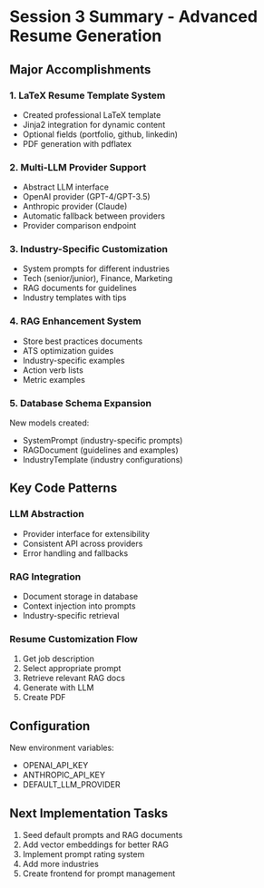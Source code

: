 # Session 3 Summary - Advanced Resume Generation

## Major Accomplishments

### 1. LaTeX Resume Template System
- Created professional LaTeX template
- Jinja2 integration for dynamic content
- Optional fields (portfolio, github, linkedin)
- PDF generation with pdflatex

### 2. Multi-LLM Provider Support
- Abstract LLM interface
- OpenAI provider (GPT-4/GPT-3.5)
- Anthropic provider (Claude)
- Automatic fallback between providers
- Provider comparison endpoint

### 3. Industry-Specific Customization
- System prompts for different industries
- Tech (senior/junior), Finance, Marketing
- RAG documents for guidelines
- Industry templates with tips

### 4. RAG Enhancement System
- Store best practices documents
- ATS optimization guides
- Industry-specific examples
- Action verb lists
- Metric examples

### 5. Database Schema Expansion
New models created:
- SystemPrompt (industry-specific prompts)
- RAGDocument (guidelines and examples)
- IndustryTemplate (industry configurations)

## Key Code Patterns

### LLM Abstraction
- Provider interface for extensibility
- Consistent API across providers
- Error handling and fallbacks

### RAG Integration
- Document storage in database
- Context injection into prompts
- Industry-specific retrieval

### Resume Customization Flow
1. Get job description
2. Select appropriate prompt
3. Retrieve relevant RAG docs
4. Generate with LLM
5. Create PDF

## Configuration
New environment variables:
- OPENAI_API_KEY
- ANTHROPIC_API_KEY  
- DEFAULT_LLM_PROVIDER

## Next Implementation Tasks
1. Seed default prompts and RAG documents
2. Add vector embeddings for better RAG
3. Implement prompt rating system
4. Add more industries
5. Create frontend for prompt management
